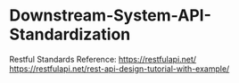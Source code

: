 # Downstream-System-API-Standardization
Restful Standards  Reference:  https://restfulapi.net/ https://restfulapi.net/rest-api-design-tutorial-with-example/
